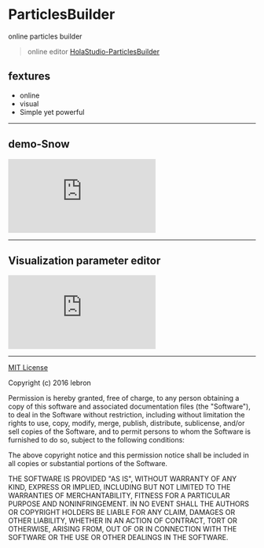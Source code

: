 # ParticlesBuilder

online particles builder


>online editor [HolaStudio-ParticlesBuilder](http://studio.holaverse.cn/wtk/particles/)


## fextures

- online
- visual
- Simple yet powerful

---

## demo-Snow

![](http://studio.holaverse.cn/holaverse/storage/read.php?path=5/ba94bb30fb564a42b64b9ef1d0415987/Screenshot%20from%202016-08-04%2013:30:09.png)

---

## Visualization parameter editor

![](http://studio.holaverse.cn/holaverse/storage/read.php?path=5/ba94bb30fb564a42b64b9ef1d0415987/Screenshot%20from%202016-08-04%2013:32:45.png)


---

[MIT License](https://opensource.org/licenses/MIT)

Copyright (c) 2016 lebron

Permission is hereby granted, free of charge, to any person obtaining a copy
of this software and associated documentation files (the "Software"), to deal
in the Software without restriction, including without limitation the rights
to use, copy, modify, merge, publish, distribute, sublicense, and/or sell
copies of the Software, and to permit persons to whom the Software is
furnished to do so, subject to the following conditions:

The above copyright notice and this permission notice shall be included in all
copies or substantial portions of the Software.

THE SOFTWARE IS PROVIDED "AS IS", WITHOUT WARRANTY OF ANY KIND, EXPRESS OR
IMPLIED, INCLUDING BUT NOT LIMITED TO THE WARRANTIES OF MERCHANTABILITY,
FITNESS FOR A PARTICULAR PURPOSE AND NONINFRINGEMENT. IN NO EVENT SHALL THE
AUTHORS OR COPYRIGHT HOLDERS BE LIABLE FOR ANY CLAIM, DAMAGES OR OTHER
LIABILITY, WHETHER IN AN ACTION OF CONTRACT, TORT OR OTHERWISE, ARISING FROM,
OUT OF OR IN CONNECTION WITH THE SOFTWARE OR THE USE OR OTHER DEALINGS IN THE
SOFTWARE.
